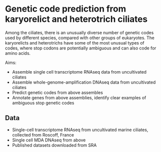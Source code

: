 Genetic code prediction from karyorelict and heterotrich ciliates
=================================================================

Among the ciliates, there is an unusually diverse number of genetic codes used
by different species, compared with other groups of eukaryotes. The
karyorelicts and heterotrichs have some of the most unusual types of codes,
where stop codons are potentially ambiguous and can also code for amino acids.

Aims:
 * Assemble single cell transcriptome RNAseq data from uncultivated ciliates
 * Assemble whole-genome-amplification DNAseq data from uncultivated ciliates
 * Predict genetic codes from above assembles
 * Annotate genes from above assemblies, identify clear examples of ambiguous
   stop genetic codes


Data
----

 * Single-cell transcriptome RNAseq from uncultivated marine ciliates, collected from Roscoff, France
 * Single cell MDA DNAseq from above
 * Published datasets downloaded from SRA

